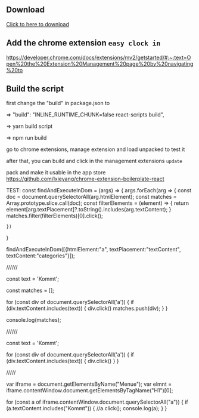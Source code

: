 ## Download 

<a href="https://minhaskamal.github.io/DownGit/#/home?url=https://github.com/benni94/easyclockin/tree/master/build" download>Click to here to download</a>

## Add the chrome extension `easy clock in`

https://developer.chrome.com/docs/extensions/mv2/getstarted/#:~:text=Open%20the%20Extension%20Management%20page%20by%20navigating%20to

## Build the script

first change the "build" in package.json to 

=> "build": "INLINE_RUNTIME_CHUNK=false react-scripts build",

=> yarn build script

=> npm run build

go to chrome extensions, manage extension and load unpacked to test it

after that, you can build and click in the management extensions `update`

pack and make it usable in the app store
https://github.com/lxieyang/chrome-extension-boilerplate-react


TEST: 
const findAndExecuteInDom = (args) => {
    args.forEach(arg => {
        const doc = document.querySelectorAll(arg.htmlElement);
        const matches = Array.prototype.slice.call(doc);
        const filterElements = (element) => {
            return element[arg.textPlacement]?.toString().includes(arg.textContent);
        }
        matches.filter(filterElements)[0].click();
        
    })
}

findAndExecuteInDom([{htmlElement:"a", textPlacement:"textContent", textContent:"categories"}]);


//////

const text = 'Kommt';

const matches = [];

for (const div of document.querySelectorAll('a')) {
  if (div.textContent.includes(text)) {
	div.click()
    matches.push(div);
  }
}

console.log(matches); 

//////

const text = 'Kommt';

for (const div of document.querySelectorAll('a')) {
  if (div.textContent.includes(text)) {
	div.click()
  }
}


/////

var iframe = document.getElementsByName("Menue");
var elmnt = iframe.contentWindow.document.getElementsByTagName("H1")[0];


for (const a of iframe.contentWindow.document.querySelectorAll("a")) {
  if (a.textContent.includes("Kommt")) {
    //a.click();
    console.log(a);
  }
}
